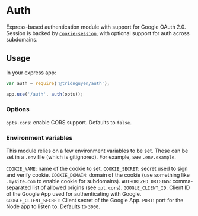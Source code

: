 # Auth

Express-based authentication module with support for Google OAuth 2.0. Session is backed by [`cookie-session`](https://github.com/expressjs/cookie-session), with optional support for auth across subdomains.

## Usage

In your express app:

```javascript
var auth = require('@tridnguyen/auth');

app.use('/auth', auth(opts));
```

### Options

`opts.cors`: enable CORS support. Defaults to `false`.

### Environment variables

This module relies on a few environment variables to be set. These can be set in a `.env` file (which is gitignored). For example, see `.env.example`.

`COOKIE_NAME`: name of the cookie to set.
`COOKIE_SECRET`: secret used to sign and verify cookie.
`COOKIE_DOMAIN`: domain of the cookie (use something like `.mysite.com` to enable cookie for subdomains).
`AUTHORIZED_ORIGINS`: comma-separated list of allowed origins (see `opt.cors`).
`GOOGLE_CLIENT_ID`: Client ID of the Google App used for authenticating with Google.
`GOOGLE_CLIENT_SECRET`: Client secret of the Google App.
`PORT`: port for the Node app to listen to. Defaults to `3000`.

